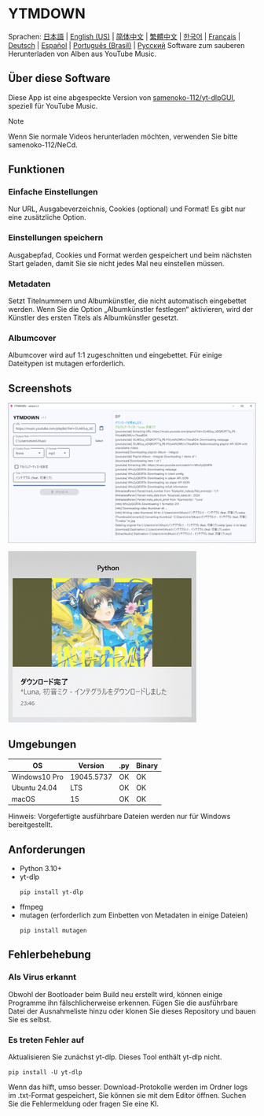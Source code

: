# YTMDOWN
Sprachen: [日本語](README.ja_jp.md) | [English (US)](README.md) | [简体中文](README.zh_cn.md) | [繁體中文](README.zh_tw.md) | [한국어](README.ko_kr.md) | [Français](README.fr_fr.md) | [Deutsch](README.de_de.md) | [Español](README.es_es.md) | [Português (Brasil)](README.pt_br.md) | [Русский](README.ru_ru.md)
Software zum sauberen Herunterladen von Alben aus YouTube Music.

## Über diese Software
Diese App ist eine abgespeckte Version von [samenoko-112/yt-dlpGUI](https://github.com/samenoko-112/yt-dlpGUI),
speziell für YouTube Music.

> [!NOTE]
> Wenn Sie normale Videos herunterladen möchten, verwenden Sie bitte samenoko-112/NeCd.

## Funktionen
### Einfache Einstellungen
Nur URL, Ausgabeverzeichnis, Cookies (optional) und Format!
Es gibt nur eine zusätzliche Option.

### Einstellungen speichern
Ausgabepfad, Cookies und Format werden gespeichert und beim nächsten Start geladen,
damit Sie sie nicht jedes Mal neu einstellen müssen.

### Metadaten
Setzt Titelnummern und Albumkünstler, die nicht automatisch eingebettet werden.
Wenn Sie die Option „Albumkünstler festlegen“ aktivieren, wird der Künstler des ersten Titels als Albumkünstler gesetzt.

### Albumcover
Albumcover wird auf 1:1 zugeschnitten und eingebettet.
Für einige Dateitypen ist mutagen erforderlich.

## Screenshots
![](img/2025-05-05-23-52-10.png)

![Benachrichtigung](img/2025-05-05-23-52-38.png)

## Umgebungen
| OS | Version | .py | Binary |
| -- | --- | - | - |
| Windows10 Pro | 19045.5737 | OK | OK |
| Ubuntu 24.04 | LTS | OK | OK |
| macOS | 15 | OK | OK |

Hinweis: Vorgefertigte ausführbare Dateien werden nur für Windows bereitgestellt.

## Anforderungen
- Python 3.10+
- yt-dlp
    ```shell
    pip install yt-dlp
    ```
- ffmpeg
- mutagen (erforderlich zum Einbetten von Metadaten in einige Dateien)
    ```shell
    pip install mutagen
    ```

## Fehlerbehebung
### Als Virus erkannt
Obwohl der Bootloader beim Build neu erstellt wird, können einige Programme ihn fälschlicherweise erkennen.
Fügen Sie die ausführbare Datei der Ausnahmeliste hinzu oder klonen Sie dieses Repository und bauen Sie es selbst.

### Es treten Fehler auf
Aktualisieren Sie zunächst yt-dlp. Dieses Tool enthält yt-dlp nicht.
```shell
pip install -U yt-dlp
```
Wenn das hilft, umso besser. Download-Protokolle werden im Ordner logs im .txt-Format gespeichert,
Sie können sie mit dem Editor öffnen. Suchen Sie die Fehlermeldung oder fragen Sie eine KI.


